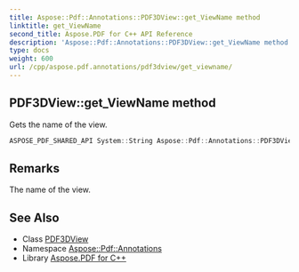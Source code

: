 ```yaml
---
title: Aspose::Pdf::Annotations::PDF3DView::get_ViewName method
linktitle: get_ViewName
second_title: Aspose.PDF for C++ API Reference
description: 'Aspose::Pdf::Annotations::PDF3DView::get_ViewName method. Gets the name of the view in C++.'
type: docs
weight: 600
url: /cpp/aspose.pdf.annotations/pdf3dview/get_viewname/
---
```

## PDF3DView::get_ViewName method


Gets the name of the view.

```cpp
ASPOSE_PDF_SHARED_API System::String Aspose::Pdf::Annotations::PDF3DView::get_ViewName() const
```

## Remarks


The name of the view.
## See Also

* Class [PDF3DView](../)
* Namespace [Aspose::Pdf::Annotations](../../)
* Library [Aspose.PDF for C++](../../../)
